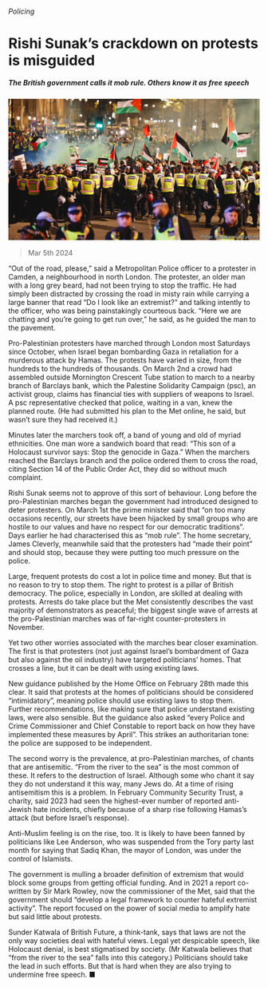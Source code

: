 ###### Policing

# Rishi Sunak’s crackdown on protests is misguided 

##### The British government calls it mob rule. Others know it as free speech 

![image](images/20240309_BRP001.jpg) 

> Mar 5th 2024 

“Out of the road, please,” said a Metropolitan Police officer to a protester in Camden, a neighbourhood in north London. The protester, an older man with a long grey beard, had not been trying to stop the traffic. He had simply been distracted by crossing the road in misty rain while carrying a large banner that read “Do I look like an extremist?” and talking intently to the officer, who was being painstakingly courteous back. “Here we are chatting and you’re going to get run over,” he said, as he guided the man to the pavement. 

Pro-Palestinian protesters have marched through London most Saturdays since October, when Israel began bombarding Gaza in retaliation for a murderous attack by Hamas. The protests have varied in size, from the hundreds to the hundreds of thousands. On March 2nd a crowd had assembled outside Mornington Crescent Tube station to march to a nearby branch of Barclays bank, which the Palestine Solidarity Campaign (psc), an activist group, claims has financial ties with suppliers of weapons to Israel. A psc representative checked that police, waiting in a van, knew the planned route. (He had submitted his plan to the Met online, he said, but wasn’t sure they had received it.) 

Minutes later the marchers took off, a band of young and old of myriad ethnicities. One man wore a sandwich board that read: “This son of a Holocaust survivor says: Stop the genocide in Gaza.” When the marchers reached the Barclays branch and the police ordered them to cross the road, citing Section 14 of the Public Order Act, they did so without much complaint.

Rishi Sunak seems not to approve of this sort of behaviour. Long before the pro-Palestinian marches began the government had introduced  designed to deter protesters. On March 1st the prime minister said that “on too many occasions recently, our streets have been hijacked by small groups who are hostile to our values and have no respect for our democratic traditions”. Days earlier he had characterised this as “mob rule”. The home secretary, James Cleverly, meanwhile said that the protesters had “made their point” and should stop, because they were putting too much pressure on the police. 

Large, frequent protests do cost a lot in police time and money. But that is no reason to try to stop them. The right to protest is a pillar of British democracy. The police, especially in London, are skilled at dealing with protests. Arrests do take place but the Met consistently describes the vast majority of demonstrators as peaceful; the biggest single wave of arrests at the pro-Palestinian marches was of far-right counter-protesters in November. 

Yet two other worries associated with the marches bear closer examination. The first is that protesters (not just against Israel’s bombardment of Gaza but also against the oil industry) have targeted politicians’ homes. That crosses a line, but it can be dealt with using existing laws.

New guidance published by the Home Office on February 28th made this clear. It said that protests at the homes of politicians should be considered “intimidatory”, meaning police should use existing laws to stop them. Further recommendations, like making sure that police understand existing laws, were also sensible. But the guidance also asked “every Police and Crime Commissioner and Chief Constable to report back on how they have implemented these measures by April”. This strikes an authoritarian tone: the police are supposed to be independent. 

The second worry is the prevalence, at pro-Palestinian marches, of chants that are antisemitic. “From the river to the sea” is the most common of these. It refers to the destruction of Israel. Although some who chant it say they do not understand it this way, many Jews do. At a time of rising antisemitism this is a problem. In February Community Security Trust, a charity, said 2023 had seen the highest-ever number of reported anti-Jewish hate incidents, chiefly because of a sharp rise following Hamas’s attack (but before Israel’s response). 

Anti-Muslim feeling is on the rise, too. It is likely to have been fanned by politicians like Lee Anderson, who was suspended from the Tory party last month for saying that Sadiq Khan, the mayor of London, was under the control of Islamists.

The government is mulling a broader definition of extremism that would block some groups from getting official funding. And in 2021 a report co-written by Sir Mark Rowley, now the commissioner of the Met, said that the government should “develop a legal framework to counter hateful extremist activity”. The report focused on the power of social media to amplify hate but said little about protests. 

Sunder Katwala of British Future, a think-tank, says that laws are not the only way societies deal with hateful views. Legal yet despicable speech, like Holocaust denial, is best stigmatised by society. (Mr Katwala believes that “from the river to the sea” falls into this category.) Politicians should take the lead in such efforts. But that is hard when they are also trying to undermine free speech. ■


